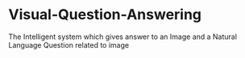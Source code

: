 # Visual-Question-Answering
The Intelligent system which gives answer to an Image and a Natural Language Question related to image
